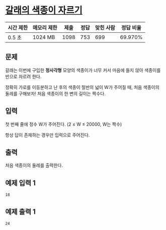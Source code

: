 # [갈래의 색종이 자르기](https://www.acmicpc.net/problem/31472)

| 시간 제한 | 메모리 제한 | 제출 | 정답 | 맞힌 사람 | 정답 비율 |
| --- | --- | --- | --- | --- | --- |
| 0.5 초 | 1024 MB | 1098 | 753 | 699 | 69.970% |

## 문제

갈래는 이번에 구입한 **정사각형** 모양의 색종이가 너무 커서 마음에 들지 않아 색종이를 반으로 자르려 한다.

정확히 가로를 이등분하고 난 후의 색종이 절반의 넓이 W가 주어질 때, 처음 색종이의 둘레를 구해보자! 처음 색종이의 한 변의 길이는 짝수다.

## 입력

첫 번째 줄에 정수 W가 주어진다. (2 ≤ W ≤ 20000, W는 짝수)

항상 답이 존재하는 경우만 입력으로 주어진다.

## 출력

처음 색종이의 둘레를 출력한다.

## 예제 입력 1

```
18

```

## 예제 출력 1

```
24
```

